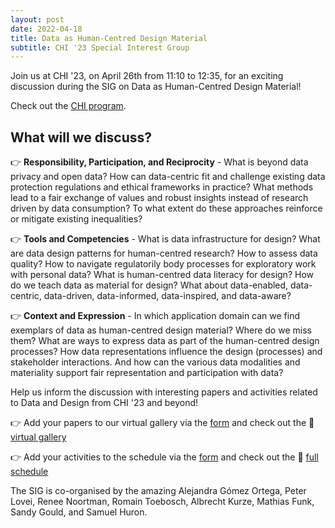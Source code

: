 ```yaml
---
layout: post
date: 2022-04-18
title: Data as Human-Centred Design Material
subtitle: CHI '23 Special Interest Group
---
```


Join us at CHI '23, on April 26th from 11:10 to 12:35, for an exciting discussion during the SIG on Data as Human-Centred Design Material!  

Check out the [CHI program](https://programs.sigchi.org/chi/2023/program/content/99310).

## What will we discuss?

👉 **Responsibility, Participation, and Reciprocity** - What is beyond data privacy and open data? How can data-centric fit and challenge existing data protection regulations and ethical frameworks in practice? What methods lead to a fair exchange of values and robust insights instead of research driven by data consumption? To what extent do these approaches reinforce or mitigate existing inequalities?

👉 **Tools and Competencies** - What is data infrastructure for design? What are data design patterns for human-centred research? How to assess data quality? How to navigate regulatorily body processes for exploratory work with personal data? What is human-centred data literacy for design? How do we teach data as material for design? What about data-enabled, data-centric, data-driven, data-informed, data-inspired, and data-aware?

👉 **Context and Expression** - In which application domain can we find exemplars of data as human-centred design material? Where do we miss them? What are ways to express data as part of the human-centred design processes? How data representations influence the design (processes) and stakeholder interactions. And how can the various data modalities and materiality support fair representation and participation with data?


Help us inform the discussion with interesting papers and activities related to Data and Design from CHI '23 and beyond!

👉 Add your papers to our virtual gallery via the [form](https://t.co/dwhL5Chga8) and check out the 👀 [virtual gallery](https://t.co/og59twnrDm)

👉 Add your activities to the schedule via the [form](https://t.co/NnPzj26VSR) and check out the 👀 [full schedule](https://t.co/6JL3fJdwsc)


The SIG is co-organised by the amazing Alejandra Gómez Ortega, Peter Lovei, Renee Noortman, Romain Toebosch, Albrecht Kurze, Mathias Funk, Sandy Gould, and Samuel Huron.
